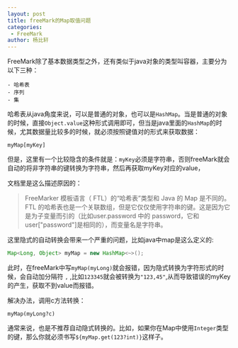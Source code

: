 ```yaml
---
layout: post
title: freeMark的Map取值问题
categories: 
 - FreeMark
author: 杨比轩
---
```


FreeMark除了基本数据类型之外，还有类似于java对象的类型叫容器，主要分为以下三种：

    - 哈希表
    - 序列
    - 集

哈希表从java角度来说，可以是普通的对象，也可以是`HashMap`。当是普通的对象的时候，直接`Object.value`这种形式调用即可，但当是java里面的`HashMap`的时候，尤其数据量比较多的时候，就必须按照键值对的形式来获取数据：

```freemark
myMap[myKey]
```

但是，这里有一个比较隐含的条件就是：`myKey`必须是字符串，否则freeMark就会自动的将非字符串的键转换为字符串，然后再获取myKey对应的value，

文档里是这么描述原因的：

> FreeMarker 模板语言（ FTL）的“哈希表”类型和 Java 的 Map 是不同的。 FTL 的哈希表也是一个关联数组，但是它仅仅使用字符串的键。这是因为它是为子变量而引的（比如user.password 中的 password，它和 user["password"]是相同的），而变量名是字符串。

这里隐式的自动转换会带来一个严重的问题，比如java中map是这么定义的:

```java
Map<Long, Object> myMap = new HashMap<~>();
```

此时，在freeMark中写`myMap(myLong)`就会报错，因为隐式转换为字符形式的时候，会自动加分隔符 `,` ,比如`123345`就会被转换为`"123,45"`,从而导致错误的myKey的产生，获取不到value而报错。

解决办法，调用c方法转换：

```freemark
myMap(myLong?c)
```

通常来说，也是不推荐自动隐式转换的。比如，如果你在Map中使用`Integer`类型的键，那么你就必须书写`${myMap.get(123?int)}`这样子。

